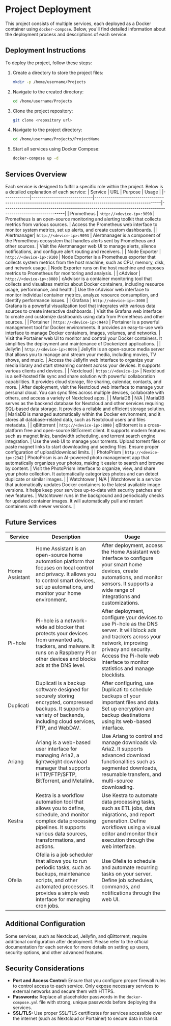 # Project Deployment

This project consists of multiple services, each deployed as a Docker container using `docker-compose`. Below, you'll find detailed information about the deployment process and descriptions of each service.

## Deployment Instructions

To deploy the project, follow these steps:

1. Create a directory to store the project files:

    ```bash
    mkdir -p /home/username/Projects
    ```

2. Navigate to the created directory:

    ```bash
    cd /home/username/Projects
    ```

3. Clone the project repository:

    ```bash
    git clone <repository url>
    ```

4. Navigate to the project directory:

    ```bash
    cd /home/username/Projects/ProjectName
    ```

5. Start all services using Docker Compose:

    ```bash
    docker-compose up -d
    ```

## Services Overview

Each service is designed to fulfill a specific role within the project. Below is a detailed explanation of each service:
| Service     | URL                          | Purpose                                                                                                      | Usage                                                                                                      |
|-------------|------------------------------|--------------------------------------------------------------------------------------------------------------|------------------------------------------------------------------------------------------------------------|
| Prometheus  | `http://<device-ip>:9090`    | Prometheus is an open-source monitoring and alerting toolkit that collects metrics from various sources.     | Access the Prometheus web interface to monitor system metrics, set up alerts, and create custom dashboards. |
| Alertmanager| `http://<device-ip>:9093`    | Alertmanager is a component of the Prometheus ecosystem that handles alerts sent by Prometheus and other sources. | Visit the Alertmanager web UI to manage alerts, silence notifications, and configure alert routing and receivers. |
| Node Exporter | `http://<device-ip>:9100`    | Node Exporter is a Prometheus exporter that collects system metrics from the host machine, such as CPU, memory, disk, and network usage. | Node Exporter runs on the host machine and exposes metrics to Prometheus for monitoring and analysis. |
| cAdvisor    | `http://<device-ip>:8080`    | cAdvisor is a container monitoring tool that collects and visualizes metrics about Docker containers, including resource usage, performance, and health. | Use the cAdvisor web interface to monitor individual container metrics, analyze resource consumption, and identify performance issues. |
| Grafana     | `http://<device-ip>:3000`    | Grafana is a powerful visualization tool that integrates with various data sources to create interactive dashboards. | Visit the Grafana web interface to create and customize dashboards using data from Prometheus and other sources. |
| Portainer   | `https://<device-ip>:9443`   | Portainer is a powerful management tool for Docker environments. It provides an easy-to-use web interface to manage Docker containers, images, volumes, and networks. | Visit the Portainer web UI to monitor and control your Docker containers. It simplifies the deployment and maintenance of Dockerized applications. |
| Jellyfin    | `http://<device-ip>:8096`    | Jellyfin is an open-source media server that allows you to manage and stream your media, including movies, TV shows, and music. | Access the Jellyfin web interface to organize your media library and start streaming content across your devices. It supports various clients and devices. |
| Nextcloud   | `https://<device-ip>`        | Nextcloud is a self-hosted file sync and share solution with powerful collaboration capabilities. It provides cloud storage, file sharing, calendar, contacts, and more. | After deployment, visit the Nextcloud web interface to manage your personal cloud. You can sync files across multiple devices, collaborate with others, and access a variety of Nextcloud apps. |
| MariaDB     | N/A                          | MariaDB serves as the backend database for Nextcloud and other services requiring SQL-based data storage. It provides a reliable and efficient storage solution. | MariaDB is managed automatically within the Docker environment, and it stores all database-related data, such as Nextcloud users and files metadata. |
| qBittorrent | `http://<device-ip>:8080`    | qBittorrent is a cross-platform free and open-source BitTorrent client. It supports modern features such as magnet links, bandwidth scheduling, and torrent search engine integration. | Use the web UI to manage your torrents. Upload torrent files or paste magnet links to start downloading and seeding files. Ensure proper configuration of upload/download limits. |
| PhotoPrism  | `http://<device-ip>:2342`    | PhotoPrism is an AI-powered photo management app that automatically organizes your photos, making it easier to search and browse by content. | Visit the PhotoPrism interface to organize, view, and share your photo collection. It automatically categorizes photos and can detect duplicate or similar images. |
| Watchtower  | N/A                          | Watchtower is a service that automatically updates Docker containers to the latest available image versions. It helps keep your services up-to-date with security patches and new features. | Watchtower runs in the background and periodically checks for updated container images. It will automatically pull and restart containers with newer versions. |

## Future Services

| Service     | Description                                                                                                           | Usage                                                                                                                                            |
|-------------|-----------------------------------------------------------------------------------------------------------------------|--------------------------------------------------------------------------------------------------------------------------------------------------|
| Home Assistant | Home Assistant is an open-source home automation platform that focuses on local control and privacy. It allows you to control smart devices, set up automations, and monitor your home environment. | After deployment, access the Home Assistant web interface to configure your smart home devices, create automations, and monitor sensors. It supports a wide range of integrations and customizations. |
| Pi-hole     | Pi-hole is a network-wide ad blocker that protects your devices from unwanted ads, trackers, and malware. It runs on a Raspberry Pi or other devices and blocks ads at the DNS level. | After deployment, configure your devices to use Pi-hole as the DNS server. It will block ads and trackers across your network, improving privacy and security. Access the Pi-hole web interface to monitor statistics and manage blocklists. |
| Duplicati  | Duplicati is a backup software designed for securely storing encrypted, compressed backups. It supports a variety of backends, including cloud services, FTP, and WebDAV. | After configuring, use Duplicati to schedule backups of your important files and data. Set up encryption and backup destinations using its web-based interface. |
| Ariang     | Ariang is a web-based user interface for managing Aria2, a lightweight download manager that supports HTTP/FTP/SFTP, BitTorrent, and Metalink. | Use Ariang to control and manage downloads via Aria2. It supports advanced download functionalities such as segmented downloads, resumable transfers, and multi-source downloading. |
| Kestra     | Kestra is a workflow automation tool that allows you to define, schedule, and monitor complex data processing pipelines. It supports various data sources, transformations, and actions. | Use Kestra to automate data processing tasks, such as ETL jobs, data migrations, and report generation. Define workflows using a visual editor and monitor their execution through the web interface. |
| Ofelia     | Ofelia is a job scheduler that allows you to run periodic tasks, such as backups, maintenance scripts, and other automated processes. It provides a simple web interface for managing cron jobs. | Use Ofelia to schedule and automate recurring tasks on your server. Define job schedules, commands, and notifications through the web UI. |

## Additional Configuration

Some services, such as Nextcloud, Jellyfin, and qBittorrent, require additional configuration after deployment. Please refer to the official documentation for each service for more details on setting up users, security options, and other advanced features.

## Security Considerations

- **Port and Access Control:** Ensure that you configure proper firewall rules to control access to each service. Only expose necessary services to external networks and secure them with HTTPS.
- **Passwords:** Replace all placeholder passwords in the `docker-compose.yml` file with strong, unique passwords before deploying the services.
- **SSL/TLS:** Use proper SSL/TLS certificates for services accessible over the internet (such as Nextcloud or Portainer) to secure data in transit.
